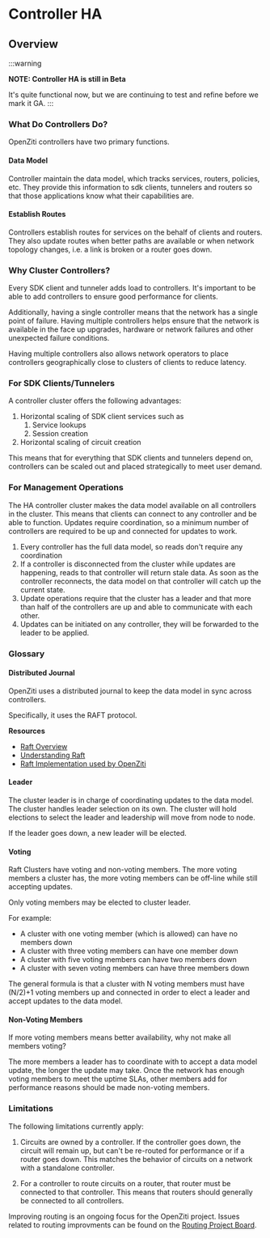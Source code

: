 # Controller HA 

## Overview

:::warning

**NOTE: Controller HA is still in Beta** 

It's quite functional now, but we are continuing to test and refine before we mark it GA.
:::

### What Do Controllers Do?

OpenZiti controllers have two primary functions.

#### Data Model

Controller maintain the data model, which tracks services, routers, policies, etc. They provide
this information to sdk clients, tunnelers and routers so that those applications know what 
their capabilities are. 

#### Establish Routes

Controllers establish routes for services on the behalf of clients and routers. They also 
update routes when better paths are available or when network topology changes, i.e. a link
is broken or a router goes down.

### Why Cluster Controllers?

Every SDK client and tunneler adds load to controllers. It's important to be able to add 
controllers to ensure good performance for clients. 

Additionally, having a single controller means that the network has a single point of failure.
Having multiple controllers helps ensure that the network is available in the face up 
upgrades, hardware or network failures and other unexpected failure conditions.

Having multiple controllers also allows network operators to place controllers geographically
close to clusters of clients to reduce latency.

### For SDK Clients/Tunnelers

A controller cluster offers the following advantages:

1. Horizontal scaling of SDK client services such as
    1. Service lookups
    1. Session creation
1. Horizontal scaling of circuit creation

This means that for everything that SDK clients and tunnelers depend on, controllers
can be scaled out and placed strategically to meet user demand. 

### For Management Operations

The HA controller cluster makes the data model available on all controllers in the cluster.
This means that clients can connect to any controller and be able to function. 
Updates require coordination, so a minimum number of controllers are required to be 
up and connected for updates to work.

1. Every controller has the full data model, so reads don't require any coordination
1. If a controller is disconnected from the cluster while updates are happening, reads
   to that controller will return stale data. As soon as the controller reconnects, the
   data model on that controller will catch up the current state.
1. Update operations require that the cluster has a leader and that more than half of the
   controllers are up and able to communicate with each other.
1. Updates can be initiated on any controller, they will be forwarded to the leader to
   be applied.

### Glossary

#### Distributed Journal

OpenZiti uses a distributed journal to keep the data model in sync across controllers.

Specifically, it uses the RAFT protocol.

**Resources**

* [Raft Overview](https://raft.github.io/)
* [Understanding Raft](http://thesecretlivesofdata.com/raft/)
* [Raft Implementation used by OpenZiti](https://github.com/hashicorp/raft)

#### Leader

The cluster leader is in charge of coordinating updates to the data model. The cluster
handles leader selection on its own. The cluster will hold elections to select the
leader and leadership will move from node to node. 

If the leader goes down, a new leader will be elected. 

#### Voting

Raft Clusters have voting and non-voting members. The more voting members a cluster has, the 
more voting members can be off-line while still accepting updates.

Only voting members may be elected to cluster leader.

For example:

* A cluster with one voting member (which is allowed) can have no members down
* A cluster with three voting members can have one member down
* A cluster with five voting members can have two members down
* A cluster with seven voting members can have three members down

The general formula is that a cluster with N voting members must have (N/2)+1 voting members
up and connected in order to elect a leader and accept updates to the data model.

#### Non-Voting Members

If more voting members means better availability, why not make all members voting?

The more members a leader has to coordinate with to accept a data model update, the longer the
update may take. Once the network has enough voting members to meet the uptime SLAs, other
members add for performance reasons should be made non-voting members.

### Limitations

The following limitations currently apply:

1. Circuits are owned by a controller. If the controller goes down, the circuit 
   will remain up, but can't be re-routed for performance or if a router goes down.
   This matches the behavior of circuits on a network with a standalone controller.

1. For a controller to route circuits on a router, that router must be connected
   to that controller. This means that routers should generally be connected to
   all controllers.

Improving routing is an ongoing focus for the OpenZiti project. 
Issues related to routing improvments can be found on the [Routing Project Board](https://github.com/orgs/openziti/projects/13/views/1).
